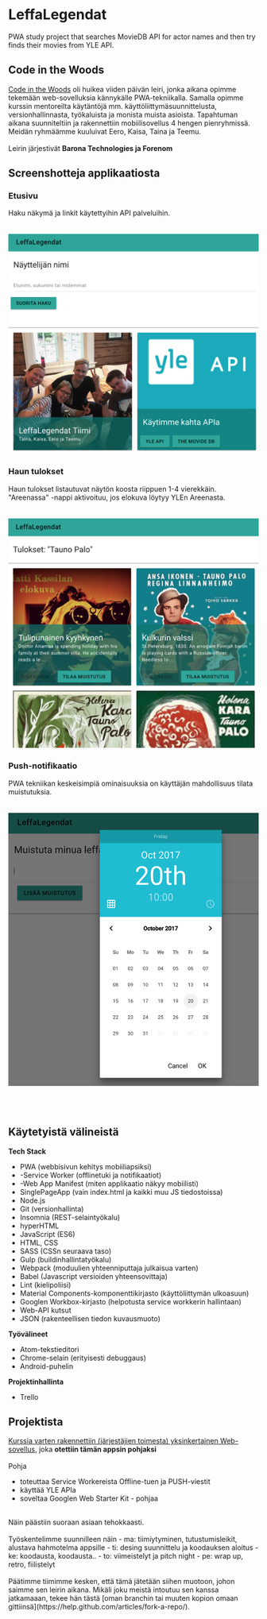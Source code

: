 # LeffaLegendat
PWA study project that searches MovieDB API for actor names and then try finds their movies from YLE API.

## Code in the Woods
[Code in the Woods](https://www.codeinthewoods.fi/) oli huikea viiden päivän leiri, jonka aikana opimme tekemään web-sovelluksia kännykälle PWA-tekniikalla. Samalla opimme kurssin mentoreilta käytäntöjä mm. käyttöliittymäsuunnittelusta, versionhallinnasta, työkaluista ja monista muista asioista.
Tapahtuman aikana suunniteltiin ja rakennettiin mobiilisovellus 4 hengen pienryhmissä. Meidän ryhmäämme kuuluivat Eero, Kaisa, Taina ja Teemu. <br /><br />
Leirin järjestivät **Barona Technologies ja Forenom**

## Screenshotteja applikaatiosta

### Etusivu 
Haku näkymä ja linkit käytettyihin API palveluihin.<br /><br /><br />
![Haku](/docs/screenshots/search.png)

### Haun tulokset
Haun tulokset listautuvat näytön koosta riippuen 1-4 vierekkäin. "Areenassa" -nappi aktivoituu, jos elokuva löytyy YLEn Areenasta. <br /><br /><br />
![Haku](/docs/screenshots/results.png)

### Push-notifikaatio
PWA tekniikan keskeisimpiä ominaisuuksia on käyttäjän mahdollisuus tilata muistutuksia.<br /><br /><br />
![notifikaatio](/docs/screenshots/notification.png)

<br /><br />
## Käytetyistä välineistä

**Tech Stack**
- PWA (webbisivun kehitys mobiiliapsiksi)
- -Service Worker (offlinetuki ja notifikaatiot)
- -Web App Manifest (miten applikaatio näkyy mobiilisti)
- SinglePageApp (vain index.html ja kaikki muu JS tiedostoissa)
- Node.js
- Git (versionhallinta)
- Insomnia (REST-selaintyökalu)
- hyperHTML
- JavaScript (ES6)
- HTML, CSS
- SASS (CSSn seuraava taso)
- Gulp (buildinhallintatyökalu)
- Webpack (moduulien yhteenniputtaja julkaisua varten)
- Babel (Javascript versioiden yhteensovittaja)
- Lint (kielipoliisi)
- Material Components-komponenttikirjasto (käyttöliittymän ulkoasuun)
- Googlen Workbox-kirjasto (helpotusta service workkerin hallintaan)
- Web-API kutsut
- JSON (rakenteellisen tiedon kuvausmuoto)

**Työvälineet**
- Atom-tekstieditori
- Chrome-selain (erityisesti debuggaus)
- Android-puhelin

**Projektinhallinta**
- Trello

## Projektista
[Kurssia varten rakennettiin (järjestäjien toimesta) yksinkertainen Web-sovellus](https://github.com/codeinthewoods/now-playing-yle), joka **otettiin tämän appsin pohjaksi**
<br /><br />
Pohja
- toteuttaa Service Workereista Offline-tuen ja PUSH-viestit
- käyttää YLE APIa
- soveltaa Googlen Web Starter Kit - pohjaa
<br />
Näin päästiin suoraan asiaan tehokkaasti. 
<br /><br />
Työskentelimme suunnilleen näin
- ma: tiimiytyminen, tutustumisleikit, alustava hahmotelma appsille
- ti: desing suunnittelu ja koodauksen aloitus
- ke: koodausta, koodausta..
- to: viimeistelyt ja pitch night
- pe: wrap up, retro, fiilistelyt
<br /><br />
Päätimme tiimimme kesken, että tämä jätetään siihen muotoon, johon saimme sen leirin aikana. Mikäli joku meistä intoutuu sen kanssa jatkamaaan, tekee hän tästä [oman branchin tai muuten kopion omaan gittiinsä](https://help.github.com/articles/fork-a-repo/). 

